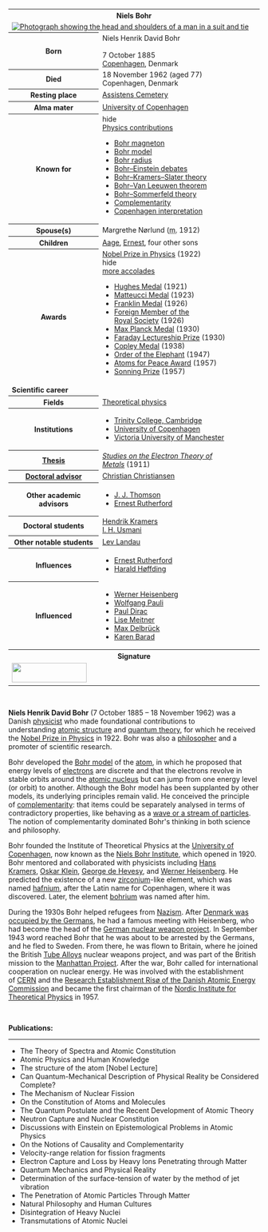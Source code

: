 <table class="infobox biography vcard">
<tbody>
<tr>
<th colspan="2">
<div class="fn">Niels Bohr</div>
</th>
</tr>
<tr>
<td colspan="2"><a class="image" title="Photograph showing the head and shoulders of a man in a suit and tie" href="220px-Niels_Bohr.jpg"><img src="220px-Niels_Bohr.jpg" srcset="220px-Niels_Bohr.jpg" alt="Photograph showing the head and shoulders of a man in a suit and tie" width="220" height="309" data-file-width="1456" data-file-height="2048" /></a></td>
</tr>
<tr>
<th scope="row">Born</th>
<td>
<div class="nickname">Niels Henrik David Bohr</div>
<br />7 October 1885<br />
<div class="birthplace"><a title="Copenhagen" href="https://en.wikipedia.org/wiki/Copenhagen">Copenhagen</a>, Denmark</div>
</td>
</tr>
<tr>
<th scope="row">Died</th>
<td><span class="nowrap">18 November 1962&nbsp;(aged&nbsp;77)</span><br />
<div class="deathplace">Copenhagen, Denmark</div>
</td>
</tr>
<tr>
<th scope="row">Resting place</th>
<td class="label"><a title="Assistens Cemetery (Copenhagen)" href="https://en.wikipedia.org/wiki/Assistens_Cemetery_(Copenhagen)">Assistens Cemetery</a></td>
</tr>
<tr>
<th scope="row">Alma&nbsp;mater</th>
<td><a title="University of Copenhagen" href="https://en.wikipedia.org/wiki/University_of_Copenhagen">University of Copenhagen</a></td>
</tr>
<tr>
<th scope="row">Known&nbsp;for</th>
<td>
<div class="mw-collapsible mw-made-collapsible"><span class="mw-collapsible-toggle mw-collapsible-toggle-default mw-collapsible-toggle-expanded" tabindex="0"><a class="mw-collapsible-text">hide</a></span>
<div>
<div><span class="nobold"><a href="https://en.wikipedia.org/wiki/Niels_Bohr#Physics">Physics contributions</a></span></div>
</div>
<ul class="mw-collapsible-content">
<li><a title="Bohr magneton" href="https://en.wikipedia.org/wiki/Bohr_magneton">Bohr magneton</a></li>
<li><a title="Bohr model" href="https://en.wikipedia.org/wiki/Bohr_model">Bohr model</a></li>
<li><a title="Bohr radius" href="https://en.wikipedia.org/wiki/Bohr_radius">Bohr radius</a></li>
<li><a title="Bohr&ndash;Einstein debates" href="https://en.wikipedia.org/wiki/Bohr%E2%80%93Einstein_debates">Bohr&ndash;Einstein debates</a></li>
<li><a title="BKS theory" href="https://en.wikipedia.org/wiki/BKS_theory">Bohr&ndash;Kramers&ndash;Slater theory</a></li>
<li><a title="Bohr&ndash;Van Leeuwen theorem" href="https://en.wikipedia.org/wiki/Bohr%E2%80%93Van_Leeuwen_theorem">Bohr&ndash;Van Leeuwen theorem</a></li>
<li><a title="Old quantum theory" href="https://en.wikipedia.org/wiki/Old_quantum_theory">Bohr&ndash;Sommerfeld theory</a></li>
<li><a title="Complementarity (physics)" href="https://en.wikipedia.org/wiki/Complementarity_(physics)">Complementarity</a></li>
<li><a title="Copenhagen interpretation" href="https://en.wikipedia.org/wiki/Copenhagen_interpretation">Copenhagen interpretation</a></li>
</ul>
</div>
</td>
</tr>
<tr>
<th scope="row"><span class="nowrap">Spouse(s)</span></th>
<td>Margrethe N&oslash;rlund (<abbr title="married">m.</abbr>&nbsp;1912)</td>
</tr>
<tr>
<th scope="row">Children</th>
<td><a title="Aage Bohr" href="https://en.wikipedia.org/wiki/Aage_Bohr">Aage</a>,&nbsp;<a title="Ernest Bohr" href="https://en.wikipedia.org/wiki/Ernest_Bohr">Ernest</a>, four other sons</td>
</tr>
<tr>
<th scope="row">Awards</th>
<td><span class="nowrap"><a title="Nobel Prize in Physics" href="https://en.wikipedia.org/wiki/Nobel_Prize_in_Physics">Nobel Prize in Physics</a>&nbsp;(1922)</span>
<div class="mw-collapsible mw-made-collapsible"><span class="mw-collapsible-toggle mw-collapsible-toggle-default mw-collapsible-toggle-expanded" tabindex="0"><a class="mw-collapsible-text">hide</a></span>
<div>
<div><span class="nobold"><a href="https://en.wikipedia.org/wiki/Niels_Bohr#Accolades">more accolades</a></span></div>
</div>
<ul class="mw-collapsible-content">
<li><a title="Hughes Medal" href="https://en.wikipedia.org/wiki/Hughes_Medal">Hughes Medal</a>&nbsp;(1921)</li>
<li><a title="Matteucci Medal" href="https://en.wikipedia.org/wiki/Matteucci_Medal">Matteucci Medal</a>&nbsp;(1923)</li>
<li><a title="Franklin Medal" href="https://en.wikipedia.org/wiki/Franklin_Medal">Franklin Medal</a>&nbsp;(1926)</li>
<li><a title="Royal Society" href="https://en.wikipedia.org/wiki/Royal_Society">Foreign Member of the Royal&nbsp;Society</a>&nbsp;(1926)</li>
<li><a title="Max Planck Medal" href="https://en.wikipedia.org/wiki/Max_Planck_Medal">Max Planck Medal</a>&nbsp;(1930)</li>
<li><a title="Faraday Lectureship Prize" href="https://en.wikipedia.org/wiki/Faraday_Lectureship_Prize">Faraday Lectureship Prize</a>&nbsp;(1930)</li>
<li><a title="Copley Medal" href="https://en.wikipedia.org/wiki/Copley_Medal">Copley Medal</a>&nbsp;(1938)</li>
<li><a title="Order of the Elephant" href="https://en.wikipedia.org/wiki/Order_of_the_Elephant">Order of the&nbsp;Elephant</a>&nbsp;(1947)</li>
<li><a title="Atoms for Peace Award" href="https://en.wikipedia.org/wiki/Atoms_for_Peace_Award">Atoms for Peace Award</a>&nbsp;(1957)</li>
<li><a title="Sonning Prize" href="https://en.wikipedia.org/wiki/Sonning_Prize">Sonning Prize</a>&nbsp;(1957)</li>
</ul>
</div>
</td>
</tr>
<tr>
<td colspan="2"><strong>Scientific career</strong></td>
</tr>
<tr>
<th scope="row">Fields</th>
<td class="category"><a title="Theoretical physics" href="https://en.wikipedia.org/wiki/Theoretical_physics">Theoretical physics</a></td>
</tr>
<tr>
<th scope="row">Institutions</th>
<td>
<div class="plainlist">
<ul>
<li><a title="Trinity College, Cambridge" href="https://en.wikipedia.org/wiki/Trinity_College,_Cambridge">Trinity College, Cambridge</a></li>
<li><a title="University of Copenhagen" href="https://en.wikipedia.org/wiki/University_of_Copenhagen">University of Copenhagen</a></li>
<li><a title="Victoria University of Manchester" href="https://en.wikipedia.org/wiki/Victoria_University_of_Manchester">Victoria University of Manchester</a></li>
</ul>
</div>
</td>
</tr>
<tr>
<th scope="row"><a title="Thesis" href="https://en.wikipedia.org/wiki/Thesis">Thesis</a></th>
<td><a class="external text" href="https://doi.org/10.1016/S1876-0503(08)70015-X" rel="nofollow"><em>Studies on the Electron Theory of Metals</em></a>&nbsp;(1911)</td>
</tr>
<tr>
<th scope="row"><a title="Doctoral advisor" href="https://en.wikipedia.org/wiki/Doctoral_advisor">Doctoral advisor</a></th>
<td><a title="Christian Christiansen" href="https://en.wikipedia.org/wiki/Christian_Christiansen">Christian Christiansen</a></td>
</tr>
<tr>
<th scope="row">Other&nbsp;academic advisors</th>
<td>
<div class="plainlist">
<ul>
<li><a title="J. J. Thomson" href="https://en.wikipedia.org/wiki/J._J._Thomson">J. J. Thomson</a></li>
<li><a title="Ernest Rutherford" href="https://en.wikipedia.org/wiki/Ernest_Rutherford">Ernest Rutherford</a></li>
</ul>
</div>
</td>
</tr>
<tr>
<th scope="row">Doctoral students</th>
<td><a class="mw-redirect" title="Hendrik Kramers" href="https://en.wikipedia.org/wiki/Hendrik_Kramers">Hendrik Kramers</a><br /><a title="Ishrat Hussain Usmani" href="https://en.wikipedia.org/wiki/Ishrat_Hussain_Usmani">I. H. Usmani</a></td>
</tr>
<tr>
<th scope="row">Other&nbsp;notable students</th>
<td><a title="Lev Landau" href="https://en.wikipedia.org/wiki/Lev_Landau">Lev Landau</a></td>
</tr>
<tr>
<th scope="row">Influences</th>
<td>
<div class="plainlist">
<ul>
<li><a title="Ernest Rutherford" href="https://en.wikipedia.org/wiki/Ernest_Rutherford">Ernest Rutherford</a></li>
<li><a title="Harald H&oslash;ffding" href="https://en.wikipedia.org/wiki/Harald_H%C3%B8ffding">Harald H&oslash;ffding</a></li>
</ul>
</div>
</td>
</tr>
<tr>
<th scope="row">Influenced</th>
<td>
<div class="plainlist">
<ul>
<li><a title="Werner Heisenberg" href="https://en.wikipedia.org/wiki/Werner_Heisenberg">Werner Heisenberg</a></li>
<li><a title="Wolfgang Pauli" href="https://en.wikipedia.org/wiki/Wolfgang_Pauli">Wolfgang Pauli</a></li>
<li><a title="Paul Dirac" href="https://en.wikipedia.org/wiki/Paul_Dirac">Paul Dirac</a></li>
<li><a title="Lise Meitner" href="https://en.wikipedia.org/wiki/Lise_Meitner">Lise Meitner</a></li>
<li><a title="Max Delbr&uuml;ck" href="https://en.wikipedia.org/wiki/Max_Delbr%C3%BCck">Max Delbr&uuml;ck</a></li>
<li><a title="Karen Barad" href="https://en.wikipedia.org/wiki/Karen_Barad">Karen Barad</a></li>
</ul>
</div>
</td>
</tr>
<tr>
<th colspan="2">Signature</th>
</tr>
<tr>
<td colspan="2"><a class="image" href="150px-Niels_Bohr_Signature.svg.png"><img src="150px-Niels_Bohr_Signature.svg.png" srcset="150px-Niels_Bohr_Signature.svg.png" alt="" width="150" height="39" data-file-width="107" data-file-height="28" /></a></td>
</tr>
</tbody>
</table>
</br>

<p><strong>Niels Henrik David Bohr</strong>&nbsp;(7 October 1885&nbsp;&ndash; 18 November 1962) was a Danish&nbsp;<a title="Physicist" href="https://en.wikipedia.org/wiki/Physicist">physicist</a>&nbsp;who made foundational contributions to understanding&nbsp;<a class="mw-redirect" title="Atomic structure" href="https://en.wikipedia.org/wiki/Atomic_structure">atomic structure</a>&nbsp;and&nbsp;<a title="Old quantum theory" href="https://en.wikipedia.org/wiki/Old_quantum_theory">quantum theory</a>, for which he received the&nbsp;<a title="Nobel Prize in Physics" href="https://en.wikipedia.org/wiki/Nobel_Prize_in_Physics">Nobel Prize in Physics</a>&nbsp;in 1922. Bohr was also a&nbsp;<a title="Philosopher" href="https://en.wikipedia.org/wiki/Philosopher">philosopher</a>&nbsp;and a promoter of scientific research.</p>
<p>Bohr developed the&nbsp;<a title="Bohr model" href="https://en.wikipedia.org/wiki/Bohr_model">Bohr model</a>&nbsp;of the&nbsp;<a title="Atom" href="https://en.wikipedia.org/wiki/Atom">atom</a>, in which he proposed that energy levels of&nbsp;<a title="Electron" href="https://en.wikipedia.org/wiki/Electron">electrons</a>&nbsp;are discrete and that the electrons revolve in stable orbits around the&nbsp;<a title="Atomic nucleus" href="https://en.wikipedia.org/wiki/Atomic_nucleus">atomic nucleus</a>&nbsp;but can jump from one energy level (or orbit) to another. Although the Bohr model has been supplanted by other models, its underlying principles remain valid. He conceived the principle of&nbsp;<a title="Complementarity (physics)" href="https://en.wikipedia.org/wiki/Complementarity_(physics)">complementarity</a>: that items could be separately analysed in terms of contradictory properties, like behaving as a&nbsp;<a title="Wave&ndash;particle duality" href="https://en.wikipedia.org/wiki/Wave%E2%80%93particle_duality">wave or a stream of particles</a>. The notion of complementarity dominated Bohr's thinking in both science and philosophy.</p>
<p>Bohr founded the Institute of Theoretical Physics at the&nbsp;<a title="University of Copenhagen" href="https://en.wikipedia.org/wiki/University_of_Copenhagen">University of Copenhagen</a>, now known as the&nbsp;<a title="Niels Bohr Institute" href="https://en.wikipedia.org/wiki/Niels_Bohr_Institute">Niels Bohr Institute</a>, which opened in 1920. Bohr mentored and collaborated with physicists including&nbsp;<a title="Hans Kramers" href="https://en.wikipedia.org/wiki/Hans_Kramers">Hans Kramers</a>,&nbsp;<a title="Oskar Klein" href="https://en.wikipedia.org/wiki/Oskar_Klein">Oskar Klein</a>,&nbsp;<a title="George de Hevesy" href="https://en.wikipedia.org/wiki/George_de_Hevesy">George de Hevesy</a>, and&nbsp;<a title="Werner Heisenberg" href="https://en.wikipedia.org/wiki/Werner_Heisenberg">Werner Heisenberg</a>. He predicted the existence of a new&nbsp;<a title="Zirconium" href="https://en.wikipedia.org/wiki/Zirconium">zirconium</a>-like element, which was named&nbsp;<a title="Hafnium" href="https://en.wikipedia.org/wiki/Hafnium">hafnium</a>, after the Latin name for Copenhagen, where it was discovered. Later, the element&nbsp;<a title="Bohrium" href="https://en.wikipedia.org/wiki/Bohrium">bohrium</a>&nbsp;was named after him.</p>
<p>During the 1930s Bohr helped refugees from&nbsp;<a title="Nazism" href="https://en.wikipedia.org/wiki/Nazism">Nazism</a>. After&nbsp;<a title="German invasion of Denmark (1940)" href="https://en.wikipedia.org/wiki/German_invasion_of_Denmark_(1940)">Denmark was occupied by the Germans</a>, he had a famous meeting with Heisenberg, who had become the head of the&nbsp;<a class="mw-redirect" title="German nuclear weapon project" href="https://en.wikipedia.org/wiki/German_nuclear_weapon_project">German nuclear weapon project</a>. In September 1943 word reached Bohr that he was about to be arrested by the Germans, and he fled to Sweden. From there, he was flown to Britain, where he joined the British&nbsp;<a title="Tube Alloys" href="https://en.wikipedia.org/wiki/Tube_Alloys">Tube Alloys</a>&nbsp;nuclear weapons project, and was part of the British mission to the&nbsp;<a title="Manhattan Project" href="https://en.wikipedia.org/wiki/Manhattan_Project">Manhattan Project</a>. After the war, Bohr called for international cooperation on nuclear energy. He was involved with the establishment of&nbsp;<a title="CERN" href="https://en.wikipedia.org/wiki/CERN">CERN</a>&nbsp;and the&nbsp;<a title="Ris&oslash; DTU National Laboratory for Sustainable Energy" href="https://en.wikipedia.org/wiki/Ris%C3%B8_DTU_National_Laboratory_for_Sustainable_Energy">Research Establishment Ris&oslash; of the Danish Atomic Energy Commission</a>&nbsp;and became the first chairman of the&nbsp;<a title="Nordic Institute for Theoretical Physics" href="https://en.wikipedia.org/wiki/Nordic_Institute_for_Theoretical_Physics">Nordic Institute for Theoretical Physics</a>&nbsp;in 1957.</p>



</br>
<p><strong> Publications: </strong></p>
<hr>
<ul>


 <li><a target="_blank" href="https://github.com/manjunath5496/Niels-Bohr-Publications/blob/master/tst(13).pdf" style="text-decoration:none;">The Theory of Spectra and Atomic Constitution</a></li>
                            
 <li><a target="_blank" href="https://github.com/manjunath5496/Niels-Bohr-Publications/blob/master/tst(14).pdf" style="text-decoration:none;">Atomic Physics and Human Knowledge</a></li>
 <li><a target="_blank" href="https://github.com/manjunath5496/Niels-Bohr-Publications/blob/master/tst(213).pdf" style="text-decoration:none;">The structure of the atom [Nobel Lecture]</a></li>   
  
 <li><a target="_blank" href="https://github.com/manjunath5496/Niels-Bohr-Publications/blob/main/b(1).pdf" style="text-decoration:none;">Can Quantum-Mechanical Description of Physical Reality be Considered Complete?</a></li>

 <li><a target="_blank" href="https://github.com/manjunath5496/Niels-Bohr-Publications/blob/main/b(2).pdf" style="text-decoration:none;">The Mechanism of Nuclear Fission</a></li>

<li><a target="_blank" href="https://github.com/manjunath5496/Niels-Bohr-Publications/blob/main/b(3).pdf" style="text-decoration:none;">On the Constitution of Atoms and Molecules</a></li>
 <li><a target="_blank" href="https://github.com/manjunath5496/Niels-Bohr-Publications/blob/main/b(4).pdf" style="text-decoration:none;">The Quantum Postulate and the Recent Development of Atomic Theory</a></li>                              
<li><a target="_blank" href="https://github.com/manjunath5496/Niels-Bohr-Publications/blob/main/b(5).pdf" style="text-decoration:none;">Neutron Capture and Nuclear Constitution</a></li>
<li><a target="_blank" href="https://github.com/manjunath5496/Niels-Bohr-Publications/blob/main/b(6).pdf" style="text-decoration:none;">Discussions with Einstein
on Epistemological Problems in Atomic Physics</a></li>
 <li><a target="_blank" href="https://github.com/manjunath5496/Niels-Bohr-Publications/blob/main/b(7).pdf" style="text-decoration:none;">On the Notions of Causality and Complementarity</a></li>

 <li><a target="_blank" href="https://github.com/manjunath5496/Niels-Bohr-Publications/blob/main/b(8).pdf" style="text-decoration:none;"> Velocity-range relation for fission fragments </a></li>
   <li><a target="_blank" href="https://github.com/manjunath5496/Niels-Bohr-Publications/blob/main/b(9).pdf" style="text-decoration:none;">Electron Capture and Loss by Heavy Ions Penetrating through Matter</a></li>
  
   
 <li><a target="_blank" href="https://github.com/manjunath5496/Niels-Bohr-Publications/blob/main/b(10).pdf" style="text-decoration:none;">Quantum Mechanics and Physical Reality</a></li>                              
<li><a target="_blank" href="https://github.com/manjunath5496/Niels-Bohr-Publications/blob/main/b(11).pdf" style="text-decoration:none;">Determination of the surface-tension of water by the method of jet vibration</a></li>
<li><a target="_blank" href="https://github.com/manjunath5496/Niels-Bohr-Publications/blob/main/b(12).pdf" style="text-decoration:none;">The Penetration of Atomic Particles Through Matter</a></li>
<li><a target="_blank" href="https://github.com/manjunath5496/Niels-Bohr-Publications/blob/main/b(13).pdf" style="text-decoration:none;">Natural Philosophy and Human Cultures</a></li>

<li><a target="_blank" href="https://github.com/manjunath5496/Niels-Bohr-Publications/blob/main/b(14).pdf" style="text-decoration:none;">Disintegration of Heavy Nuclei</a></li>
                              
<li><a target="_blank" href="https://github.com/manjunath5496/Niels-Bohr-Publications/blob/main/b(15).pdf" style="text-decoration:none;">Transmutations of Atomic Nuclei</a></li>
                         
</ul>

</br>
